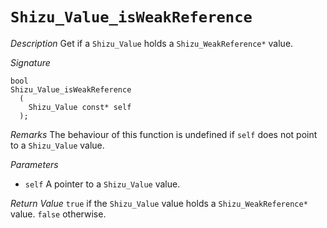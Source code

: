 # `Shizu_Value_isWeakReference`

*Description*
Get if a `Shizu_Value` holds a `Shizu_WeakReference*` value.

*Signature*
```
bool
Shizu_Value_isWeakReference
  (
    Shizu_Value const* self
  );
```

*Remarks*
The behaviour of this function is undefined if `self` does not point to a `Shizu_Value` value.

*Parameters*
- `self` A pointer to a `Shizu_Value` value.

*Return Value*
`true` if the `Shizu_Value` value holds a `Shizu_WeakReference*` value. `false` otherwise.
